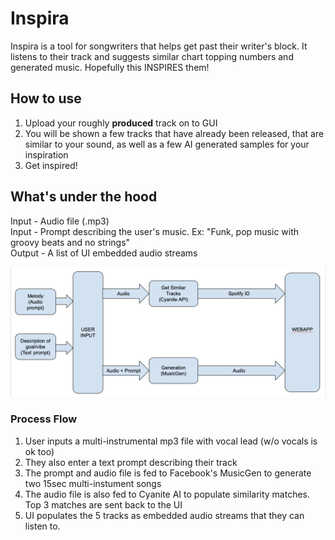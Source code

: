 # Inspira
Inspira is a tool for songwriters that helps get past their writer's block. It listens to their track and suggests similar chart topping numbers and generated music. Hopefully this INSPIRES them!


## How to use
1. Upload your roughly **produced** track on to GUI
2. You will be shown a few tracks that have already been released, that are similar to your sound, as well as a few AI generated samples for your inspiration
3. Get inspired!

## What's under the hood

Input  - Audio file (.mp3) <br>
Input  - Prompt describing the user's music. Ex: "Funk, pop music with groovy beats and no strings" <br>
Output - A list of UI embedded audio streams <br>

<img src="https://raw.githubusercontent.com/VedantKalbag/MusicHackDay2024/main/systemFlow.png">

### Process Flow
1. User inputs a multi-instrumental mp3 file with vocal lead (w/o vocals is ok too)
2. They also enter a text prompt describing their track
3. The prompt and audio file is fed to Facebook's MusicGen to generate two 15sec multi-instument songs
4. The audio file is also fed to Cyanite AI to populate similarity matches. Top 3 matches are sent back to the UI
5. UI populates the 5 tracks as embedded audio streams that they can listen to. 


